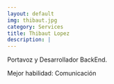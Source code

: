 ```yaml
---
layout: default
img: thibaut.jpg
category: Services
title: Thibaut Lopez
description: |
---
```

Portavoz y Desarrollador BackEnd.

Mejor habilidad: Comunicación